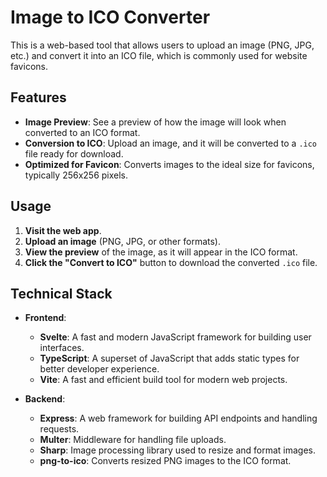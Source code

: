 # Image to ICO Converter

This is a web-based tool that allows users to upload an image (PNG, JPG, etc.) and convert it into an ICO file, which is commonly used for website favicons.

## Features

- **Image Preview**: See a preview of how the image will look when converted to an ICO format.
- **Conversion to ICO**: Upload an image, and it will be converted to a `.ico` file ready for download.
- **Optimized for Favicon**: Converts images to the ideal size for favicons, typically 256x256 pixels.

## Usage

1. **Visit the web app**.
2. **Upload an image** (PNG, JPG, or other formats).
3. **View the preview** of the image, as it will appear in the ICO format.
4. **Click the "Convert to ICO"** button to download the converted `.ico` file.

## Technical Stack

- **Frontend**:
  - **Svelte**: A fast and modern JavaScript framework for building user interfaces.
  - **TypeScript**: A superset of JavaScript that adds static types for better developer experience.
  - **Vite**: A fast and efficient build tool for modern web projects.

- **Backend**:
  - **Express**: A web framework for building API endpoints and handling requests.
  - **Multer**: Middleware for handling file uploads.
  - **Sharp**: Image processing library used to resize and format images.
  - **png-to-ico**: Converts resized PNG images to the ICO format.

